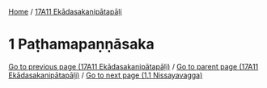 
[Home](/) / [17A11 Ekādasakanipātapāḷi](../17A11.md)

# 1 Paṭhamapaṇṇāsaka


[Go to previous page (17A11 Ekādasakanipātapāḷi)](0.md) / [Go to parent page (17A11 Ekādasakanipātapāḷi)](0.md) / [Go to next page (1.1 Nissayavagga)](1/1.1.md)


